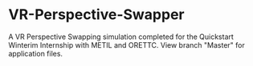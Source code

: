 # VR-Perspective-Swapper
A VR Perspective Swapping simulation completed for the Quickstart Winterim Internship with METIL and ORETTC.
View branch "Master" for application files.
